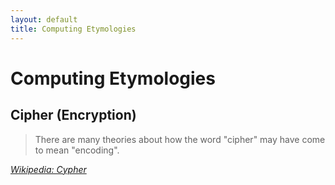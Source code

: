 ```yaml
---
layout: default
title: Computing Etymologies
---
```

# Computing Etymologies

## Cipher (Encryption)
> There are many theories about how the word "cipher" may have come to mean "encoding".

<cite>[Wikipedia: Cypher](https://en.wikipedia.org/wiki/Cipher#Etymology)</cite>
